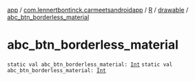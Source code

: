 [app](../../../index.md) / [com.lennertbontinck.carmeetsandroidapp](../../index.md) / [R](../index.md) / [drawable](index.md) / [abc_btn_borderless_material](./abc_btn_borderless_material.md)

# abc_btn_borderless_material

`static val abc_btn_borderless_material: `[`Int`](https://kotlinlang.org/api/latest/jvm/stdlib/kotlin/-int/index.html)
`static val abc_btn_borderless_material: `[`Int`](https://kotlinlang.org/api/latest/jvm/stdlib/kotlin/-int/index.html)